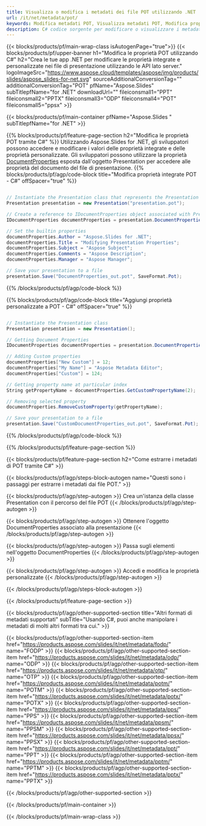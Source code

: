 ```yaml
---
title: Visualizza o modifica i metadati dei file POT utilizzando .NET
url: /it/net/metadata/pot/
keywords: Modifica metadati POT, Visualizza metadati POT, Modifica proprietà POT, Visualizza proprietà POT
description: C# codice sorgente per modificare o visualizzare i metadati del formato POT.
---
```


{{< blocks/products/pf/main-wrap-class isAutogenPage="true">}}
{{< blocks/products/pf/upper-banner h1="Modifica le proprietà POT utilizzando C#" h2="Crea le tue app .NET per modificare le proprietà integrate e personalizzate nei file di presentazione utilizzando le API lato server." logoImageSrc="https://www.aspose.cloud/templates/aspose/img/products/slides/aspose_slides-for-net.svg" sourceAdditionalConversionTag="" additionalConversionTag="POT" pfName="Aspose.Slides" subTitlepfName="for .NET" downloadUrl="" fileiconsmall1="PPT" fileiconsmall2="PPTX" fileiconsmall3="ODP" fileiconsmall4="POT" fileiconsmall5="ppsx" >}}

{{< blocks/products/pf/main-container pfName="Aspose.Slides " subTitlepfName="for .NET" >}}

{{% blocks/products/pf/feature-page-section  h2="Modifica le proprietà POT tramite C#" %}}
Utilizzando Aspose.Slides for .NET, gli sviluppatori possono accedere e modificare i valori delle proprietà integrate e delle proprietà personalizzate. Gli sviluppatori possono utilizzare la proprietà [DocumentProperties](https://reference.aspose.com/slides/net/aspose.slides/documentproperties/) esposta dall'oggetto Presentation per accedere alle proprietà del documento del file di presentazione.
{{% blocks/products/pf/agp/code-block title="Modifica proprietà integrate POT - C#" offSpacer="true" %}}

```cs

// Instantiate the Presentation class that represents the Presentation
Presentation presentation = new Presentation("presentation.pot");

// Create a reference to IDocumentProperties object associated with Presentation
IDocumentProperties documentProperties = presentation.DocumentProperties;

// Set the builtin properties
documentProperties.Author = "Aspose.Slides for .NET";
documentProperties.Title = "Modifying Presentation Properties";
documentProperties.Subject = "Aspose Subject";
documentProperties.Comments = "Aspose Description";
documentProperties.Manager = "Aspose Manager";

// Save your presentation to a file
presentation.Save("DocumentProperties_out.pot", SaveFormat.Pot);
```

{{% /blocks/products/pf/agp/code-block %}}

{{% blocks/products/pf/agp/code-block title="Aggiungi proprietà personalizzate a POT - C#" offSpacer="true" %}}

```cs

// Instantiate the Presentation class
Presentation presentation = new Presentation();

// Getting Document Properties
IDocumentProperties documentProperties = presentation.DocumentProperties;

// Adding Custom properties
documentProperties["New Custom"] = 12;
documentProperties["My Name"] = "Aspose Metadata Editor";
documentProperties["Custom"] = 124;

// Getting property name at particular index
String getPropertyName = documentProperties.GetCustomPropertyName(2);

// Removing selected property
documentProperties.RemoveCustomProperty(getPropertyName);

// Save your presentation to a file
presentation.Save("CustomDocumentProperties_out.pot", SaveFormat.Pot);
```

{{% /blocks/products/pf/agp/code-block %}}

{{% /blocks/products/pf/feature-page-section %}}

{{< blocks/products/pf/feature-page-section  h2="Come estrarre i metadati di POT tramite C#" >}}

{{< blocks/products/pf/agp/steps-block-autogen name="Questi sono i passaggi per estrarre i metadati dai file POT." >}}

{{< blocks/products/pf/agp/step-autogen >}}
Crea un'istanza della classe Presentation con il percorso del file POT
{{< /blocks/products/pf/agp/step-autogen >}}

{{< blocks/products/pf/agp/step-autogen >}}
Ottenere l'oggetto DocumentProperties associato alla presentazione
{{< /blocks/products/pf/agp/step-autogen >}}

{{< blocks/products/pf/agp/step-autogen >}}
Passa sugli elementi nell'oggetto DocumentProperties
{{< /blocks/products/pf/agp/step-autogen >}}

{{< blocks/products/pf/agp/step-autogen >}}
Accedi e modifica le proprietà personalizzate
{{< /blocks/products/pf/agp/step-autogen >}}

{{< /blocks/products/pf/agp/steps-block-autogen >}}

{{< /blocks/products/pf/feature-page-section >}}

{{< blocks/products/pf/agp/other-supported-section title="Altri formati di metadati supportati" subTitle="Usando C#, puoi anche manipolare i metadati di molti altri formati tra cui." >}}

{{< blocks/products/pf/agp/other-supported-section-item href="https://products.aspose.com/slides/it/net/metadata/fodp/" name="FODP" >}}
{{< blocks/products/pf/agp/other-supported-section-item href="https://products.aspose.com/slides/it/net/metadata/odp/" name="ODP" >}}
{{< blocks/products/pf/agp/other-supported-section-item href="https://products.aspose.com/slides/it/net/metadata/otp/" name="OTP" >}}
{{< blocks/products/pf/agp/other-supported-section-item href="https://products.aspose.com/slides/it/net/metadata/potm/" name="POTM" >}}
{{< blocks/products/pf/agp/other-supported-section-item href="https://products.aspose.com/slides/it/net/metadata/potx/" name="POTX" >}}
{{< blocks/products/pf/agp/other-supported-section-item href="https://products.aspose.com/slides/it/net/metadata/pps/" name="PPS" >}}
{{< blocks/products/pf/agp/other-supported-section-item href="https://products.aspose.com/slides/it/net/metadata/ppsm/" name="PPSM" >}}
{{< blocks/products/pf/agp/other-supported-section-item href="https://products.aspose.com/slides/it/net/metadata/ppsx/" name="PPSX" >}}
{{< blocks/products/pf/agp/other-supported-section-item href="https://products.aspose.com/slides/it/net/metadata/ppt/" name="PPT" >}}
{{< blocks/products/pf/agp/other-supported-section-item href="https://products.aspose.com/slides/it/net/metadata/pptm/" name="PPTM" >}}
{{< blocks/products/pf/agp/other-supported-section-item href="https://products.aspose.com/slides/it/net/metadata/pptx/" name="PPTX" >}}


{{< /blocks/products/pf/agp/other-supported-section >}}

{{< /blocks/products/pf/main-container >}}
    
{{< /blocks/products/pf/main-wrap-class >}}